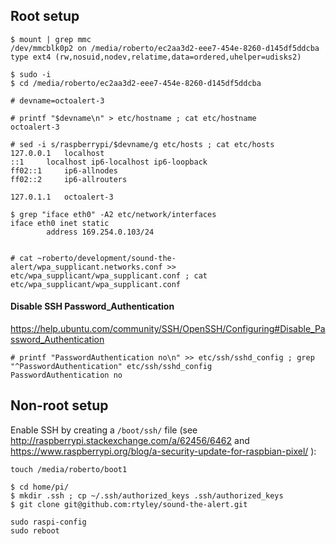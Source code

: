 ## Root setup

```
$ mount | grep mmc
/dev/mmcblk0p2 on /media/roberto/ec2aa3d2-eee7-454e-8260-d145df5ddcba type ext4 (rw,nosuid,nodev,relatime,data=ordered,uhelper=udisks2)

$ sudo -i
$ cd /media/roberto/ec2aa3d2-eee7-454e-8260-d145df5ddcba

# devname=octoalert-3

# printf "$devname\n" > etc/hostname ; cat etc/hostname
octoalert-3

# sed -i s/raspberrypi/$devname/g etc/hosts ; cat etc/hosts
127.0.0.1	localhost
::1		localhost ip6-localhost ip6-loopback
ff02::1		ip6-allnodes
ff02::2		ip6-allrouters

127.0.1.1	octoalert-3

$ grep "iface eth0" -A2 etc/network/interfaces
iface eth0 inet static
        address 169.254.0.103/24


# cat ~roberto/development/sound-the-alert/wpa_supplicant.networks.conf >> etc/wpa_supplicant/wpa_supplicant.conf ; cat etc/wpa_supplicant/wpa_supplicant.conf
```

#### Disable SSH Password_Authentication

https://help.ubuntu.com/community/SSH/OpenSSH/Configuring#Disable_Password_Authentication

```
# printf "PasswordAuthentication no\n" >> etc/ssh/sshd_config ; grep "^PasswordAuthentication" etc/ssh/sshd_config
PasswordAuthentication no
```

## Non-root setup

Enable SSH by creating a `/boot/ssh/` file (see http://raspberrypi.stackexchange.com/a/62456/6462 and https://www.raspberrypi.org/blog/a-security-update-for-raspbian-pixel/ ):

```
touch /media/roberto/boot1
```

```
$ cd home/pi/
$ mkdir .ssh ; cp ~/.ssh/authorized_keys .ssh/authorized_keys
$ git clone git@github.com:rtyley/sound-the-alert.git
```


```
sudo raspi-config
sudo reboot
```


